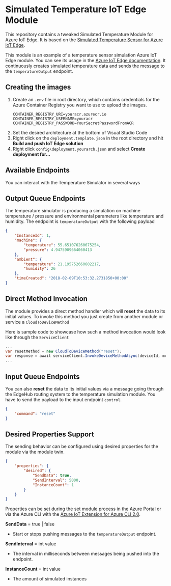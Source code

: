 # Simulated Temperature IoT Edge Module
This repository contains a tweaked Simulated Temperature Module for Azure IoT Edge. It is based on the [Simulated Temperature Sensor for Azure IoT Edge](https://github.com/Azure/iot-edge-v1/tree/a80857e05be0dc4bbc2de93555e6f83700c3d887/v2/samples/azureiotedge-simulated-temperature-sensor).

This module is an example of a temperature sensor simulation Azure IoT Edge module. You can see its usage in the [Azure IoT Edge documentation](https://docs.microsoft.com/en-us/azure/iot-edge/). It continuously creates simulated temperature data and sends the message to the ```temperatureOutput``` endpoint.
## Creating the images
1. Create an ```.env``` file in root directory, which contains credentials for the Azure Container Registry you want to use to upload the images.
    ```text
    CONTAINER_REGISTRY_URI=youracr.azurecr.io
    CONTAINER_REGISTRY_USERNAME=youracr
    CONTAINER_REGISTRY_PASSWORD=YourSecretPasswordFromACR
    ```
2. Set the desired architecture at the bottom of Visual Studio Code
3. Right click on the ```deployment.template.json``` in the root directory and hit **Build and push IoT Edge solution**
4. Right click ```config\deployment.yourarch.json``` and select **Create deployment for...**

## Available Endpoints

You can interact with the Temperature Simulator in several ways

## Output Queue Endpoints

The temperature simulator is producing a simulation on machine temperature / pressure and environmental parameters like temperature and humidity. The endpoint is `temperatureOutput` with the following payload

```json
{
    "InstanceId": 1,
    "machine": {
        "temperature": 55.651076260675254,
        "pressure": 4.9475909664060413
    },
    "ambient": {
        "temperature": 21.195752660602217,
        "humidity": 26
    },
    "timeCreated": "2018-02-09T10:53:32.2731850+00:00"
}
```

## Direct Method Invocation

The module provides a direct method handler which will **reset** the data to its initial values. To invoke this method you just create from another module or service a `CloudToDeviceMethod`

Here is sample code to showcase how such a method invocation would look like through the `ServiceClient`

```c#
...
var resetMethod = new CloudToDeviceMethod("reset");
var response = await serviceClient.InvokeDeviceMethodAsync(deviceId, moduleId, resetMethod);
...
```

## Input Queue Endpoints

You can also **reset** the data to its initial values via a message going through the EdgeHub routing system to the temperature simulation module. You have to send the payload to the input endpoint `control`.

```json
{
    "command": "reset"
}
```

## Desired Properties Support

The sending behavior can be configured using desired properties for the module via the module twin.

```json
{
    "properties": {
        "desired": {
            "SendData": true,
            "SendInterval": 5000,
            "InstanceCount": 1
        }
    }
}
```

Properties can be set during the set module process in the Azure Portal or via the Azure CLI with the [Azure IoT Extension for Azure CLI 2.0](https://github.com/Azure/azure-iot-cli-extension).

**SendData** = true | false
- Start or stops pushing messages to the `temperatureOutput` endpoint.

**SendInterval** = int value
- The interval in milliseconds between messages being pushed into the endpoint.

**InstanceCount** = int value
- The amount of simulated instances
